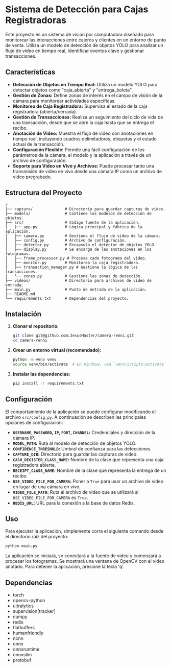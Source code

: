 # Sistema de Detección para Cajas Registradoras

Este proyecto es un sistema de visión por computadora diseñado para monitorear las interacciones entre cajeros y clientes en un entorno de punto de venta. Utiliza un modelo de detección de objetos YOLO para analizar un flujo de video en tiempo real, identificar eventos clave y gestionar transacciones.

## Características

- **Detección de Objetos en Tiempo Real:** Utiliza un modelo YOLO para detectar objetos como "caja_abierta" y "entrega_boleta".
- **Gestión de Zonas:** Define zonas de interés en el campo de visión de la cámara para monitorear actividades específicas.
- **Monitoreo de Caja Registradora:** Supervisa el estado de la caja registradora (abierta/cerrada).
- **Gestión de Transacciones:** Realiza un seguimiento del ciclo de vida de una transacción, desde que se abre la caja hasta que se entrega el recibo.
- **Anotación de Video:** Muestra el flujo de video con anotaciones en tiempo real, incluyendo cuadros delimitadores, etiquetas y el estado actual de la transacción.
- **Configuración Flexible:** Permite una fácil configuración de los parámetros de la cámara, el modelo y la aplicación a través de un archivo de configuración.
- **Soporte para Video en Vivo y Archivos:** Puede procesar tanto una transmisión de video en vivo desde una cámara IP como un archivo de video pregrabado.

## Estructura del Proyecto

```
/
├── capture/              # Directorio para guardar capturas de video.
├── models/               # Contiene los modelos de detección de objetos.
├── src/                  # Código fuente de la aplicación.
│   ├── app.py            # Lógica principal y fábrica de la aplicación.
│   ├── camera.py         # Gestiona el flujo de video de la cámara.
│   ├── config.py         # Archivo de configuración.
│   ├── detector.py       # Encapsula el detector de objetos YOLO.
│   ├── display.py        # Se encarga de las anotaciones en los fotogramas.
│   ├── frame_processor.py # Procesa cada fotograma del video.
│   ├── monitor.py        # Monitorea la caja registradora.
│   ├── transaction_manager.py # Gestiona la lógica de las transacciones.
│   └── zones.py          # Gestiona las zonas de detección.
├── videos/               # Directorio para archivos de video de entrada.
├── main.py               # Punto de entrada de la aplicación.
├── README.md
└── requirements.txt      # Dependencias del proyecto.
```

## Instalación

1.  **Clonar el repositorio:**
    ```bash
    git clone git@github.com:JesusMaster/camera-renni.git
    cd camera-renni
    ```

2.  **Crear un entorno virtual (recomendado):**
    ```bash
    python -m venv venv
    source venv/bin/activate  # En Windows, usa `venv\Scripts\activate`
    ```

3.  **Instalar las dependencias:**
    ```bash
    pip install -r requirements.txt
    ```

## Configuración

El comportamiento de la aplicación se puede configurar modificando el archivo `src/config.py`. A continuación se describen las principales opciones de configuración:

-   **`USERNAME`, `PASSWORD`, `IP`, `PORT`, `CHANNEL`:** Credenciales y dirección de la cámara IP.
-   **`MODEL_PATH`:** Ruta al modelo de detección de objetos YOLO.
-   **`CONFIDENCE_THRESHOLD`:** Umbral de confianza para las detecciones.
-   **`CAPTURE_DIR`:** Directorio para guardar las capturas de video.
-   **`CASH_REGISTER_CLASS_NAME`:** Nombre de la clase que representa una caja registradora abierta.
-   **`RECEIPT_CLASS_NAME`:** Nombre de la clase que representa la entrega de un recibo.
-   **`USE_VIDEO_FILE_FOR_CAMERA`:** Poner a `True` para usar un archivo de video en lugar de una cámara en vivo.
-   **`VIDEO_FILE_PATH`:** Ruta al archivo de video que se utilizará si `USE_VIDEO_FILE_FOR_CAMERA` es `True`.
-   **`REDIS_URL`:** URL para la conexión a la base de datos Redis.

## Uso

Para ejecutar la aplicación, simplemente corra el siguiente comando desde el directorio raíz del proyecto:

```bash
python main.py
```

La aplicación se iniciará, se conectará a la fuente de video y comenzará a procesar los fotogramas. Se mostrará una ventana de OpenCV con el video anotado. Para detener la aplicación, presione la tecla 'q'.

## Dependencias

-   torch
-   opencv-python
-   ultralytics
-   supervision[tracker]
-   numpy
-   redis
-   flatbuffers
-   humanfriendly
-   ncnn
-   onnx
-   onnxruntime
-   onnxslim
-   protobuf
